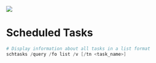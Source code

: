 
![](https://github.com/JonmarCorpuz/SecondBrain/blob/main/Assets/Whitespace.png)

# Scheduled Tasks

```PowerShell
# Display information about all tasks in a list format
schtasks /query /fo list /v [/tn <task_name>]
```
